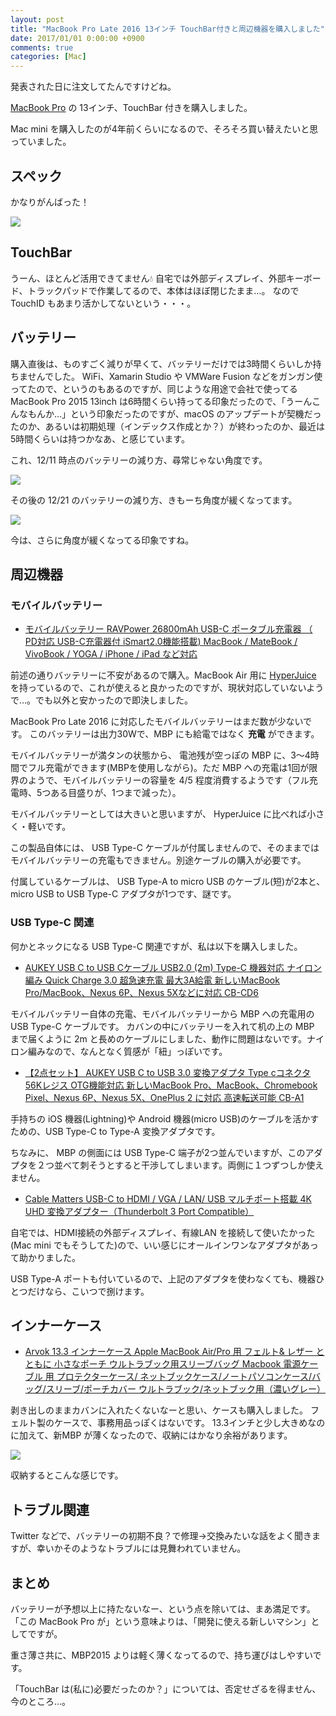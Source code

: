 ```yaml
---
layout: post
title: "MacBook Pro Late 2016 13インチ TouchBar付きと周辺機器を購入しました"
date: 2017/01/01 0:00:00 +0900
comments: true
categories: [Mac]
---
```

発表された日に注文してたんですけどね。

<!--more-->

[MacBook Pro](http://www.apple.com/jp/macbook-pro/) の 13インチ、TouchBar 付きを購入しました。

Mac mini を購入したのが4年前くらいになるので、そろそろ買い替えたいと思っていました。

## スペック

かなりがんばった！

![](http://blog.amay077.net/assets/images/posts/bought_macbookpro_2016_with_touchbar_03.png)

## TouchBar

うーん、ほとんど活用できてません💧
自宅では外部ディスプレイ、外部キーボード、トラックパッドで作業してるので、本体はほぼ閉じたまま…。
なので TouchID もあまり活かしてないという・・・。

## バッテリー

購入直後は、ものすごく減りが早くて、バッテリーだけでは3時間くらいしか持ちませんでした。
WiFi、Xamarin Studio や VMWare Fusion などをガンガン使ってたので、というのもあるのですが、同じような用途で会社で使ってる MacBook Pro 2015 13inch は6時間くらい持ってる印象だったので、「うーんこんなもんか…」という印象だったのですが、macOS のアップデートが契機だったのか、あるいは初期処理（インデックス作成とか？）が終わったのか、最近は5時間くらいは持つかなあ、と感じています。

これ、12/11 時点のバッテリーの減り方、尋常じゃない角度です。

![](http://blog.amay077.net/assets/images/posts/bought_macbookpro_2016_with_touchbar_01.png)

その後の 12/21 のバッテリーの減り方、きもーち角度が緩くなってます。

![](http://blog.amay077.net/assets/images/posts/bought_macbookpro_2016_with_touchbar_02.png)

今は、さらに角度が緩くなってる印象ですね。

## 周辺機器

### モバイルバッテリー

* [モバイルバッテリー RAVPower 26800mAh USB-C ポータブル充電器 （ PD対応 USB-C充電器付 iSmart2.0機能搭載) MacBook / MateBook / VivoBook / YOGA / iPhone / iPad など対応](http://amzn.to/2hlpAgz)

前述の通りバッテリーに不安があるので購入。MacBook Air 用に [HyperJuice](http://tyomac.com/hyperjuice/) を持っているので、これが使えると良かったのですが、現状対応していないようで…。でも以外と安かったので即決しました。

MacBook Pro Late 2016 に対応したモバイルバッテリーはまだ数が少ないです。
このバッテリーは出力30Wで、MBP にも給電ではなく **充電** ができます。

モバイルバッテリーが満タンの状態から、 電池残が空っぽの MBP に、3〜4時間でフル充電ができます(MBPを使用しながら)。ただ MBP への充電は1回が限界のようで、モバイルバッテリーの容量を 4/5 程度消費するようです（フル充電時、5つある目盛りが、1つまで減った）。

モバイルバッテリーとしては大きいと思いますが、 HyperJuice に比べれば小さく・軽いです。

この製品自体には、 USB Type-C ケーブルが付属しませんので、そのままではモバイルバッテリーの充電もできません。別途ケーブルの購入が必要です。

付属しているケーブルは、 USB Type-A to micro USB のケーブル(短)が2本と、micro USB to USB Type-C アダプタが1つです、謎です。

### USB Type-C 関連

何かとネックになる USB Type-C 関連ですが、私は以下を購入しました。

* [AUKEY USB C to USB Cケーブル USB2.0 (2m) Type-C 機器対応 ナイロン編み Quick Charge 3.0 超急速充電 最大3A給電 新しいMacBook Pro/MacBook、Nexus 6P、Nexus 5Xなどに対応 CB-CD6](http://amzn.to/2ioFzvj)

モバイルバッテリー自体の充電、モバイルバッテリーから MBP への充電用の USB Type-C ケーブルです。
カバンの中にバッテリーを入れて机の上の MBP まで届くように 2m と長めのケーブルにしました、動作に問題はないです。ナイロン編みなので、なんとなく質感が「紐」っぽいです。

* [【2点セット】 AUKEY USB C to USB 3.0 変換アダプタ Type cコネクタ 56Kレジス OTG機能対応 新しいMacBook Pro、MacBook、Chromebook Pixel、Nexus 6P、Nexus 5X、OnePlus 2 に対応 高速転送可能 CB-A1](http://amzn.to/2it1SCD)

手持ちの iOS 機器(Lightning)や Android 機器(micro USB)のケーブルを活かすための、USB Type-C to Type-A 変換アダプタです。

ちなみに、 MBP の側面には USB Type-C 端子が2つ並んでいますが、このアダプタを２つ並べて刺そうとすると干渉してしまいます。両側に１つずつしか使えません。

* [Cable Matters USB-C to HDMI / VGA / LAN/ USB マルチポート搭載 4K UHD 変換アダプター（Thunderbolt 3 Port Compatible）](http://amzn.to/2ioKPPP)

自宅では、HDMI接続の外部ディスプレイ、有線LAN を接続して使いたかった(Mac mini でもそうしてた)ので、いい感じにオールインワンなアダプタがあって助かりました。

USB Type-A ポートも付いているので、上記のアダプタを使わなくても、機器ひとつだけなら、こいつで捌けます。

## インナーケース

* [Arvok 13.3 インナーケース Apple MacBook Air/Pro 用 フェルト& レザー とともに 小さなポーチ ウルトラブック用スリーブバッグ Macbook 電源ケーブル 用 プロテクターケース/ ネットブックケース/ノートパソコンケース/バッグ/スリーブ/ポーチカバー ウルトラブック/ネットブック用（濃いグレー）](http://amzn.to/2ioQPYV)

剥き出しのままカバンに入れたくないなーと思い、ケースも購入しました。
フェルト製のケースで、事務用品っぽくはないです。
13.3インチと少し大きめなのに加えて、新MBP が薄くなったので、収納にはかなり余裕があります。

![](http://blog.amay077.net/assets/images/posts/bought_macbookpro_2016_with_touchbar_04.png)

収納するとこんな感じです。

## トラブル関連

Twitter などで、バッテリーの初期不良？で修理→交換みたいな話をよく聞きますが、幸いかそのようなトラブルには見舞われていません。

## まとめ

バッテリーが予想以上に持たないなー、という点を除いては、まあ満足です。
「この MacBook Pro が」という意味よりは、「開発に使える新しいマシン」としてですが。

重さ薄さ共に、MBP2015 よりは軽く薄くなってるので、持ち運びはしやすいです。

「TouchBar は(私に)必要だったのか？」については、否定せざるを得ません、今のところ…。